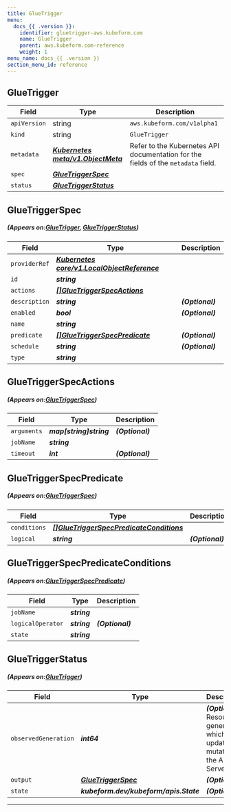 ```yaml
---
title: GlueTrigger
menu:
  docs_{{ .version }}:
    identifier: gluetrigger-aws.kubeform.com
    name: GlueTrigger
    parent: aws.kubeform.com-reference
    weight: 1
menu_name: docs_{{ .version }}
section_menu_id: reference
---
```


## GlueTrigger
| Field | Type | Description |
| ------ | ----- | ----------- |
| `apiVersion` | string | `aws.kubeform.com/v1alpha1` |
|    `kind` | string | `GlueTrigger` |
| `metadata` | ***[Kubernetes meta/v1.ObjectMeta](https://kubernetes.io/docs/reference/generated/kubernetes-api/v1.13/#objectmeta-v1-meta)***|Refer to the Kubernetes API documentation for the fields of the `metadata` field.|
| `spec` | ***[GlueTriggerSpec](#GlueTriggerSpec)***||
| `status` | ***[GlueTriggerStatus](#GlueTriggerStatus)***||
## GlueTriggerSpec
##### (Appears on:[GlueTrigger](#GlueTrigger), [GlueTriggerStatus](#GlueTriggerStatus))
| Field | Type | Description |
| ------ | ----- | ----------- |
| `providerRef` | ***[Kubernetes core/v1.LocalObjectReference](https://kubernetes.io/docs/reference/generated/kubernetes-api/v1.13/#localobjectreference-v1-core)***||
| `id` | ***string***||
| `actions` | ***[[]GlueTriggerSpecActions](#GlueTriggerSpecActions)***||
| `description` | ***string***| ***(Optional)*** |
| `enabled` | ***bool***| ***(Optional)*** |
| `name` | ***string***||
| `predicate` | ***[[]GlueTriggerSpecPredicate](#GlueTriggerSpecPredicate)***| ***(Optional)*** |
| `schedule` | ***string***| ***(Optional)*** |
| `type` | ***string***||
## GlueTriggerSpecActions
##### (Appears on:[GlueTriggerSpec](#GlueTriggerSpec))
| Field | Type | Description |
| ------ | ----- | ----------- |
| `arguments` | ***map[string]string***| ***(Optional)*** |
| `jobName` | ***string***||
| `timeout` | ***int***| ***(Optional)*** |
## GlueTriggerSpecPredicate
##### (Appears on:[GlueTriggerSpec](#GlueTriggerSpec))
| Field | Type | Description |
| ------ | ----- | ----------- |
| `conditions` | ***[[]GlueTriggerSpecPredicateConditions](#GlueTriggerSpecPredicateConditions)***||
| `logical` | ***string***| ***(Optional)*** |
## GlueTriggerSpecPredicateConditions
##### (Appears on:[GlueTriggerSpecPredicate](#GlueTriggerSpecPredicate))
| Field | Type | Description |
| ------ | ----- | ----------- |
| `jobName` | ***string***||
| `logicalOperator` | ***string***| ***(Optional)*** |
| `state` | ***string***||
## GlueTriggerStatus
##### (Appears on:[GlueTrigger](#GlueTrigger))
| Field | Type | Description |
| ------ | ----- | ----------- |
| `observedGeneration` | ***int64***| ***(Optional)*** Resource generation, which is updated on mutation by the API Server.|
| `output` | ***[GlueTriggerSpec](#GlueTriggerSpec)***| ***(Optional)*** |
| `state` | ***kubeform.dev/kubeform/apis.State***| ***(Optional)*** |
---
